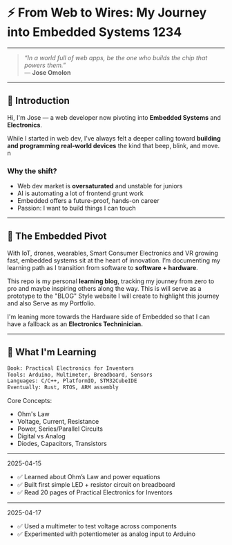 # ⚡ From Web to Wires: My Journey into Embedded Systems 1234

---

> _“In a world full of web apps, be the one who builds the chip that powers them.”_  
> — **Jose Omolon**

---
## 🧭 Introduction

Hi, I'm Jose — a web developer now pivoting into **Embedded Systems** and **Electronics**.

While I started in web dev, I’ve always felt a deeper calling toward **building and programming real-world devices** the kind that beep, blink, and move.
n
### Why the shift?

- Web dev market is **oversaturated** and unstable for juniors
- AI is automating a lot of frontend grunt work
- Embedded offers a future-proof, hands-on career
- Passion: I want to build things I can touch

---

## 🚀 The Embedded Pivot

With IoT, drones, wearables, Smart Consumer Electronics and VR growing fast,  embedded systems sit at the heart of innovation. I’m documenting my learning path  as I transition from software to **software + hardware**.

This repo is my personal **learning blog**, tracking my journey from zero to pro and maybe inspiring others along the way. This is will serve as a prototype to the "BLOG" Style website I will create to highlight this journey and also Serve as my Portfolio.

I'm leaning more towards the Hardware side of Embedded so that I can have a fallback as an **Electronics Techninician.**

---

## 📘 What I'm Learning

```txt
Book: Practical Electronics for Inventors
Tools: Arduino, Multimeter, Breadboard, Sensors
Languages: C/C++, PlatformIO, STM32CubeIDE
Eventually: Rust, RTOS, ARM assembly
```

Core Concepts:
- Ohm's Law
- Voltage, Current, Resistance
- Power, Series/Parallel Circuits
- Digital vs Analog
- Diodes, Capacitors, Transistors

---
2025-04-15

- ✅ Learned about Ohm’s Law and power equations
- ✅ Built first simple LED + resistor circuit on breadboard
- ✅ Read 20 pages of Practical Electronics for Inventors

---
2025-04-17

- ✅ Used a multimeter to test voltage across components
- ✅ Experimented with potentiometer as analog input to Arduino
